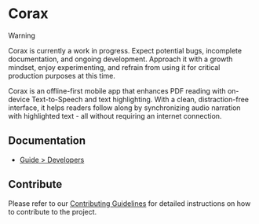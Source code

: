 # Corax

> [!WARNING]
> Corax is currently a work in progress. Expect potential bugs, incomplete documentation, and ongoing development. Approach it with a growth mindset, enjoy experimenting, and refrain from using it for critical production purposes at this time.

Corax is an offline-first mobile app that enhances PDF reading with on-device Text-to-Speech and text highlighting. With a clean, distraction-free interface, it helps readers follow along by synchronizing audio narration with highlighted text - all without requiring an internet connection.

## Documentation

- [Guide > Developers](/docs/guides/dev-contributing.md)

## Contribute

Please refer to our [Contributing Guidelines](./docs/guides/dev-contributing.md) for detailed instructions on how to contribute to the project.
